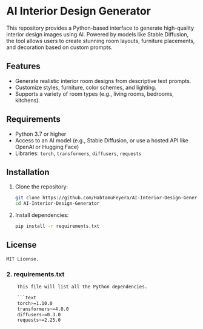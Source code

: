 # AI Interior Design Generator

This repository provides a Python-based interface to generate high-quality interior design images using AI. Powered by models like Stable Diffusion, the tool allows users to create stunning room layouts, furniture placements, and decoration based on custom prompts.

## Features
- Generate realistic interior room designs from descriptive text prompts.
- Customize styles, furniture, color schemes, and lighting.
- Supports a variety of room types (e.g., living rooms, bedrooms, kitchens).

## Requirements
- Python 3.7 or higher
- Access to an AI model (e.g., Stable Diffusion, or use a hosted API like OpenAI or Hugging Face)
- Libraries: `torch`, `transformers`, `diffusers`, `requests`

## Installation

1. Clone the repository:
   ```bash
   git clone https://github.com/HabtamuFeyera/AI-Interior-Design-Generator.git
   cd AI-Interior-Design-Generator

2. Install dependencies:
   ```bash
   pip install -r requirements.txt

##  License
    MIT License.

### 2. **requirements.txt**
```bash
    This file will list all the Python dependencies.

    ```text
    torch>=1.10.0
    transformers>=4.0.0
    diffusers>=0.3.0
    requests>=2.25.0
